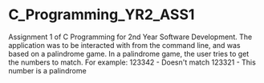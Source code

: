 # C_Programming_YR2_ASS1
Assignment 1 of C Programming for 2nd Year Software Development. 
The application was to be interacted with from the command line, and was based on a palindrome game. In a palindrome game, the user tries to get the numbers to match.
For example: 123342 - Doesn't match
             123321 - This number is a palindrome
